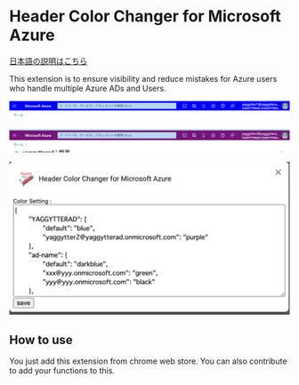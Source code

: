# Header Color Changer for Microsoft Azure

[日本語の説明はこちら](./blob/main/README_ja.md)

This extension is to ensure visibility and reduce mistakes for Azure users who handle multiple Azure ADs and Users.

![1.png](screenshots/1.png)

![2.png](screenshots/2.png)

![options.png](screenshots/options.png)

## How to use

You just add this extension from chrome web store.
You can also contribute to add your functions to this.
